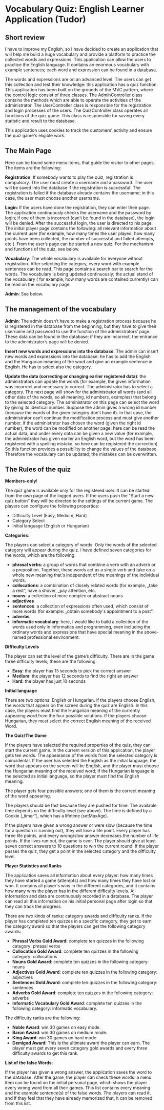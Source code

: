 # Vocabulary Quiz: English Learner Application (Tudor)

## Short review
 
I have to improve my English, so I have decided to create an application that will help me build a huge vocabulary and provide a platform to practice the collected words and expressions.
This application can allow the users to practice the English language. It contains an enormous vocabulary with example sentences; each word and expression can be found in a database.

The words and expressions are on an advanced level. The users can get this collection and test their knowledge: this application has a quiz function.
This application has been built on the grounds of the MVC pattern, where the control logic consist of three classes. The AdminController class contains the methods which are able to operate the activities of the administrator. The UserController class is responsible for the registration and login processes of the users. The QuizController class operates all functions of the quiz game. This class is responsible for saving every statistic and result to the database. 

This application uses cookies to track the customers' activity and ensure the quiz game's eligible work.

 
## The Main Page
 
Here can be found some menu items, that guide the visitor to other pages.
The items are the following:

**Registration**: If somebody wants to play the quiz, registration is compulsory. The user must create a username and a password. The user will be saved into the database if the registration is successful. The registration is failed if the database already contains the username; in this case, the user must choose another username.

**Login**: If the users have done the registration, they can enter their page. The application continuously checks the username and the password by login; if one of them is incorrect (can’t be found in the database), the login will be denied. After the successful login, the user is directed to his page. The initial player page contains the following: all relevant information about the current user (for example, how many times the user played, how many points have been collected, the number of successful and failed attempts, etc.). From the user’s page can be started a new quiz. For the mechanism and functions of the quiz, see below.

**Vocabulary**: The whole vocabulary is available for everyone without registration. After selecting the category, every word with example sentences can be read. This page contains a search bar to search for the words. The vocabulary is being updated continuously; the actual stand of the vocabulary ( for example, how many words are contained currently) can be read on the vocabulary page.

**Admin**: See below.

 
## The management of the vocabulary
 
**Admin**: The admin doesn’t have to make a registration process because he is registered in the database from the beginning, but they have to give their username and password to use the function of the administrators’ page. These data can be found in the database; if they are incorrect, the entrance to the administrator’s page will be denied. 

**Insert new words and expressions into the database**: The admin can insert new words and expressions into the database: he has to add the English and the Hungarian meaning of the word and give an example sentence in English. He has to select also the category.

**Update the data (correcting or changing earlier registered data)**: the administrators can update the words (for example, the given information was incorrect and necessary to correct. The administrator has to select a category. The next page will show for the administrator all words (and all other data of the words, so all meaning, id numbers, examples) that belong to the selected category. The administrator on this page can select the word by giving its identical number. Suppose the admin gives a wrong id number (because the words of the given category don’t have it). In that case, the administrator can’t continue the modification process and must give another number.
If the administrator has chosen the word (given the right id number), the word can be modified on another page: here can be read the actual data, and under every data can be given a new value (for example, the administrator has given earlier an English word, but the word has been registered with a spelling mistake, so here can be registered the correction).
So this function provides a possibility to change the values of the database. Therefore the vocabulary can be updated; the mistakes can be overwritten.

 
## The Rules of the quiz
 
 **Members-only!**
 
The quiz game is available only for the registered user. It can be started from the own page of the logged users. If the users push the "Start a new quiz button” they will be directed to the settings of the current game.
The players can configure the following properties:
* Difficulty Level (Easy, Medium, Hard)
* Category Select
* Initial language (English or Hungarian)

**Categories**:

The players can select a category of words. Only the words of the selected category will appear during the quiz. I have defined seven categories for the words, which are the following:
* **phrasal verbs**: a group of words that combine a verb with an adverb or a preposition. Together, these words act as a single verb and take on a whole new meaning that's independent of the meanings of the individual words.
* **collocations**: a combination of closely related words (for example, „take a rest”, have a shover, „pay attention, etc.
* **nouns**: a collection of more complex or abstract nouns
* **adjectives**
* **sentences**: a collection of expressions often used, which consist of more words (for example: „obtain somebody's appointment to a post”. 
* **adverbs**
* **informatic vocabulary**: here, I would like to build a collection of the words used only in informatics and programming, even including the ordinary words and expressions that have special meaning in the above-named professional environment. 

**Difficulty Levels**

The player can set the level of the game’s difficulty. There are in the game three difficulty levels; these are the following:

* **Easy**: the player has 15 seconds to pick the correct answer 
* **Medium**: the player has 12 seconds to find the right an answer
* **Hard**: the player has just 10 seconds

**Initial language**

There are two options: English or Hungarian. If the players choose English, the words that appear on the screen during the quiz are English. In this case, the players must find the Hungarian meaning of the currently appearing word from the four possible solutions. If the players choose Hungarian, they must select the correct English meaning of the received Word.

**The Quiz/The Game**

If the players have selected the required properties of the quiz, they can start the current game. In the current version of this application, the player gets ten words. The appearance of the words from the selected category is coincidental. If the user has selected the English as the initial language, the word that appears on the screen will be English, and the player must choose the Hungarian meaning of the received word; if the Hungarian language is the selected as initial language, so the player must find the English meaning. 

The player gets four possible answers; one of them is the correct meaning of the word appearing. 

The players should be fast because they are pushed for time: The available time depends on the difficulty level (see above). The time is defined by a Cookie („timer”), which has a lifetime (setMaxAge).

If the players have given a wrong answer or were slow (because the time for a question is running out), they will lose a life point. Every player has three life points, and every wrong/slow answer decreases the number of life points. If the lives run out, the game is over. The player should give at least seven correct answers to 10 questions to win the current round. If the player passes the quiz, they get a point in the selected category and the difficulty level. 

**Player Statistics and Ranks**

The application saves all information about every player: how many times they have started a game (attempts) and how many times they have lost or won. It contains all player's wins in the different categories, and it contains how many wins the player has in the different difficulty levels. All information and data are continuously recorded in a database. 
The player can read all this information on his initial personal page after login so that they can track the progress. 

There are two kinds of ranks: category awards and difficulty ranks. If the player has completed ten quizzes in a specific category, they get to earn the category award so that the players can get the following category awards:
* **Phrasal Verbs Gold Award**: complete ten quizzes in the following category: phrasal verbs
* **Collocation Gold Award**: complete ten quizzes in the following category: collocations
* **Nouns Gold Award**: complete ten quizzes in the following category: nouns
* **Adjectives Gold Award**: complete ten quizzes in the following category: adjectives
* **Sentences Gold Award**: complete ten quizzes in the following category: sentences
* **Adverbs Gold Award**: complete ten quizzes in the following category: adverbs
* **Informatic Vocabulary Gold Award**: complete ten quizzes in the following category: informatic vocabulary.

The difficulty ranks are the following:
* **Noble Award**: win 30 games on easy mode.
* **Baron Award**: win 30 games on medium mode.
* **King Award**: win 30 games on hard mode:
* **Demigod Award**: This is the ultimate award the player can earn. The player must get every seven category gold awards and every three difficulty awards to get this rank.

**List of the false Words**:

If the player has given a wrong answer, the application saves the word to the database. After the game, the player can check these words: a menu item can be found on the initial personal page, which shows the player every wrong word from all their games. This list contains every meaning and the example sentence(s) of the false words. The players can read it, and if they feel that they have already memorized that, it can be removed from this list.









